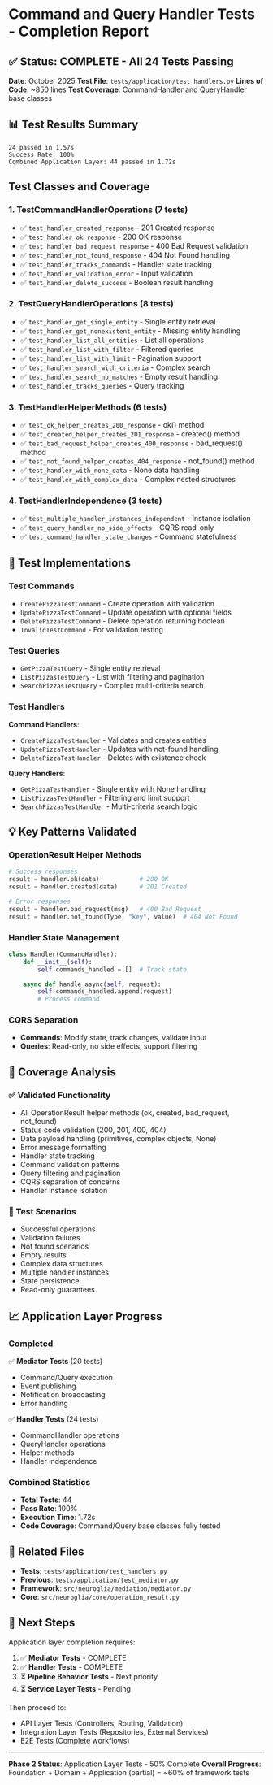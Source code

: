 # Command and Query Handler Tests - Completion Report

## ✅ Status: COMPLETE - All 24 Tests Passing

**Date**: October 2025
**Test File**: `tests/application/test_handlers.py`
**Lines of Code**: ~850 lines
**Test Coverage**: CommandHandler and QueryHandler base classes

## 📊 Test Results Summary

```
24 passed in 1.57s
Success Rate: 100%
Combined Application Layer: 44 passed in 1.72s
```

## Test Classes and Coverage

### 1. **TestCommandHandlerOperations** (7 tests)

- ✅ `test_handler_created_response` - 201 Created response
- ✅ `test_handler_ok_response` - 200 OK response
- ✅ `test_handler_bad_request_response` - 400 Bad Request validation
- ✅ `test_handler_not_found_response` - 404 Not Found handling
- ✅ `test_handler_tracks_commands` - Handler state tracking
- ✅ `test_handler_validation_error` - Input validation
- ✅ `test_handler_delete_success` - Boolean result handling

### 2. **TestQueryHandlerOperations** (8 tests)

- ✅ `test_handler_get_single_entity` - Single entity retrieval
- ✅ `test_handler_get_nonexistent_entity` - Missing entity handling
- ✅ `test_handler_list_all_entities` - List all operations
- ✅ `test_handler_list_with_filter` - Filtered queries
- ✅ `test_handler_list_with_limit` - Pagination support
- ✅ `test_handler_search_with_criteria` - Complex search
- ✅ `test_handler_search_no_matches` - Empty result handling
- ✅ `test_handler_tracks_queries` - Query tracking

### 3. **TestHandlerHelperMethods** (6 tests)

- ✅ `test_ok_helper_creates_200_response` - ok() method
- ✅ `test_created_helper_creates_201_response` - created() method
- ✅ `test_bad_request_helper_creates_400_response` - bad_request() method
- ✅ `test_not_found_helper_creates_404_response` - not_found() method
- ✅ `test_handler_with_none_data` - None data handling
- ✅ `test_handler_with_complex_data` - Complex nested structures

### 4. **TestHandlerIndependence** (3 tests)

- ✅ `test_multiple_handler_instances_independent` - Instance isolation
- ✅ `test_query_handler_no_side_effects` - CQRS read-only
- ✅ `test_command_handler_state_changes` - Command statefulness

## 🔧 Test Implementations

### Test Commands

- `CreatePizzaTestCommand` - Create operation with validation
- `UpdatePizzaTestCommand` - Update operation with optional fields
- `DeletePizzaTestCommand` - Delete operation returning boolean
- `InvalidTestCommand` - For validation testing

### Test Queries

- `GetPizzaTestQuery` - Single entity retrieval
- `ListPizzasTestQuery` - List with filtering and pagination
- `SearchPizzasTestQuery` - Complex multi-criteria search

### Test Handlers

**Command Handlers**:

- `CreatePizzaTestHandler` - Validates and creates entities
- `UpdatePizzaTestHandler` - Updates with not-found handling
- `DeletePizzaTestHandler` - Deletes with existence check

**Query Handlers**:

- `GetPizzaTestHandler` - Single entity with None handling
- `ListPizzasTestHandler` - Filtering and limit support
- `SearchPizzasTestHandler` - Multi-criteria search logic

## 💡 Key Patterns Validated

### OperationResult Helper Methods

```python
# Success responses
result = handler.ok(data)           # 200 OK
result = handler.created(data)      # 201 Created

# Error responses
result = handler.bad_request(msg)   # 400 Bad Request
result = handler.not_found(Type, "key", value)  # 404 Not Found
```

### Handler State Management

```python
class Handler(CommandHandler):
    def __init__(self):
        self.commands_handled = []  # Track state

    async def handle_async(self, request):
        self.commands_handled.append(request)
        # Process command
```

### CQRS Separation

- **Commands**: Modify state, track changes, validate input
- **Queries**: Read-only, no side effects, support filtering

## 🎯 Coverage Analysis

### ✅ Validated Functionality

- All OperationResult helper methods (ok, created, bad_request, not_found)
- Status code validation (200, 201, 400, 404)
- Data payload handling (primitives, complex objects, None)
- Error message formatting
- Handler state tracking
- Command validation patterns
- Query filtering and pagination
- CQRS separation of concerns
- Handler instance isolation

### 🧪 Test Scenarios

- Successful operations
- Validation failures
- Not found scenarios
- Empty results
- Complex data structures
- Multiple handler instances
- State persistence
- Read-only guarantees

## 📈 Application Layer Progress

### Completed

✅ **Mediator Tests** (20 tests)

- Command/Query execution
- Event publishing
- Notification broadcasting
- Error handling

✅ **Handler Tests** (24 tests)

- CommandHandler operations
- QueryHandler operations
- Helper methods
- Handler independence

### Combined Statistics

- **Total Tests**: 44
- **Pass Rate**: 100%
- **Execution Time**: 1.72s
- **Code Coverage**: Command/Query base classes fully tested

## 🔗 Related Files

- **Tests**: `tests/application/test_handlers.py`
- **Previous**: `tests/application/test_mediator.py`
- **Framework**: `src/neuroglia/mediation/mediator.py`
- **Core**: `src/neuroglia/core/operation_result.py`

## 📝 Next Steps

Application layer completion requires:

1. ✅ **Mediator Tests** - COMPLETE
2. ✅ **Handler Tests** - COMPLETE
3. ⏳ **Pipeline Behavior Tests** - Next priority
4. ⏳ **Service Layer Tests** - Pending

Then proceed to:

- API Layer Tests (Controllers, Routing, Validation)
- Integration Layer Tests (Repositories, External Services)
- E2E Tests (Complete workflows)

---

**Phase 2 Status**: Application Layer Tests - 50% Complete
**Overall Progress**: Foundation + Domain + Application (partial) = ~60% of framework tests
